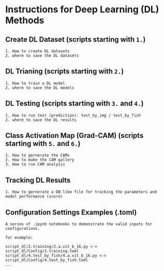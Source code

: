 # Instructions for Deep Learning (DL) Methods

## Create DL Dataset (scripts starting with `1.`)

```text
1. How to create DL datasets
2. where to save the DL datasets
```

## DL Trianing (scripts starting with `2.`)

```text
1. How to train a DL model
2. where to save the DL models
```

## DL Testing (scripts starting with `3.` and `4.`)

```text
1. How to run test (prediction): test_by_img / test_by_fish
2. where to save the DL results
```

## Class Activation Map (Grad-CAM) (scripts starting with `5.` and `6.`)

```text
1. How to gernerate the CAMs
2. How to make the CAM gallery
3. How to run CAM analysis
```

## Tracking DL Results

```text
1. How to gernerate a DB-like file for tracking the parameters and model performance (score)
```

## Configuration Settings Examples (.toml)

```text
A series of .ipynb notebooks to demonstrate the valid inputs for configurations.

for example:

script_dl/2.training/2.a.vit_b_16.py <-> script_dl/Config/2.training.toml
script_dl/4.test_by_fish/4.a.vit_b_16.py <-> script_dl/Config/4.test_by_fish.toml
...
```

